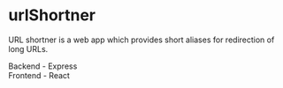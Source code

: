 # urlShortner
URL shortner is a web app which provides short aliases for redirection of long URLs.

Backend - Express      
Frontend - React
